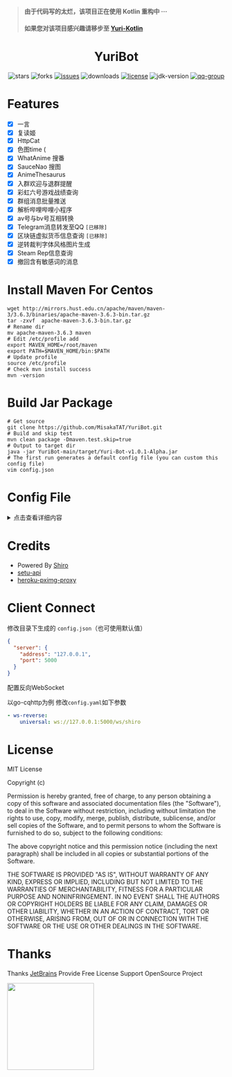 
>#### 由于代码写的太烂，该项目正在使用 Kotlin 重构中 ···
>#### 如果您对该项目感兴趣请移步至 [Yuri-Kotlin](https://github.com/MisakaTAT/Yuri-Kotlin)

<div align="center">

# YuriBot

</div>

<p align="center">
    <img src="https://img.shields.io/github/stars/MisakaTAT/YuriBot?style=flat-square" alt="stars">
    <img src="https://img.shields.io/github/forks/MisakaTAT/YuriBot?style=flat-square" alt="forks">
    <a href="https://github.com/MisakaTAT/YuriBot/issues"><img src="https://img.shields.io/github/issues/MisakaTAT/YuriBot?style=flat-square" alt="issues"></a>
    <img src="https://img.shields.io/github/downloads/MisakaTAT/YuriBot/total?style=flat-square?style=flat-square" alt="downloads">
    <a href="https://github.com/MisakaTAT/YuriBot/blob/main/LICENSE"><img src="https://img.shields.io/github/license/MisakaTAT/YuriBot?style=flat-square" alt="license"></a>
    <img src="https://img.shields.io/badge/jdk-15+-brightgreen.svg?style=flat-square" alt="jdk-version">
    <a href="https://qm.qq.com/cgi-bin/qm/qr?k=Fl3-G9irYp84ng7LAFlTvqrOGIFHdufR&jump_from=webapi"><img src="https://img.shields.io/badge/QQ群-204219849-brightgreen.svg?style=flat-square" alt="qq-group"></a>
</p>

# Features

- [x] 一言
- [x] 复读姬
- [x] HttpCat
- [x] 色图time (
- [x] WhatAnime 搜番
- [x] SauceNao 搜图
- [x] AnimeThesaurus
- [x] 入群欢迎与退群提醒
- [x] 彩虹六号游戏战绩查询
- [x] 群组消息批量推送
- [x] 解析哔哩哔哩小程序
- [x] av号与bv号互相转换
- [x] Telegram消息转发至QQ `[已移除]`
- [x] 区块链虚拟货币信息查询 `[已移除]`
- [x] 逆转裁判字体风格图片生成
- [x] Steam Rep信息查询
- [x] 撤回含有敏感词的消息

# Install Maven For Centos

```shell
wget http://mirrors.hust.edu.cn/apache/maven/maven-3/3.6.3/binaries/apache-maven-3.6.3-bin.tar.gz
tar -zxvf  apache-maven-3.6.3-bin.tar.gz
# Rename dir
mv apache-maven-3.6.3 maven
# Edit /etc/profile add
export MAVEN_HOME=/root/maven
export PATH=$MAVEN_HOME/bin:$PATH
# Update profile
source /etc/profile
# Check mvn install success
mvn -version
```

# Build Jar Package

```shell
# Get source
git clone https://github.com/MisakaTAT/YuriBot.git
# Build and skip test
mvn clean package -Dmaven.test.skip=true
# Output to target dir
java -jar YuriBot-main/target/Yuri-Bot-v1.0.1-Alpha.jar
# The first run generates a default config file (you can custom this config file)
vim config.json
```

# Config File

<details>
<summary>点击查看详细内容</summary>
<pre><code>  
// 这是一个配置文件示例，首次运行将在目录下生成config.json，请根据实际需求修改
{
    "server": {
        // 运行地址
        "address": "127.0.0.1",
        // 运行端口
        "port": 5000
    },
    // 一言
    "hitokoto": {
        // 冷却时间，单位秒
        "cdTime": 10
    },
    "bot": {
        // Bot名
        "botName": "悠里",
        // 管理员QQ
        "adminId": 0,
        // Bot QQ
        "selfId": 0
    },
    "prefix": {
        // 指令前缀
        "prefix": "."
    },
    "setu": {
        // 色图ApiKey
        "apiKey": "Api Key Value",
        // 冷却时间，单位秒
        "cdTime": 120,
        // 撤回时间，单位秒
        "delTime": 30,
        // 每日上限
        "maxGet": 15
    },
    "repeat": {
        // 复读阈值
     "randomCountSize": 5
    },
    "banUtils": {
        // 搜图搜番时间阈值，单位秒
        "limitTime": 30,
        // 时间阈值最大发送图片数量
        "limitCount": 10
    },
    "sauceNao": {
        // SauceNao Api Key
        "apiKey": "Api Key Value"
    }
}
</code></pre>
</details>

# Credits

* Powered By [Shiro](https://github.com/MisakaTAT/Shiro)
* [setu-api](https://api.lolicon.app/#/setu)
* [heroku-pximg-proxy](https://github.com/Tsuk1ko/heroku-pximg-proxy)

# Client Connect

修改目录下生成的 `config.json`（也可使用默认值）

```json
{
  "server": {
    "address": "127.0.0.1",
    "port": 5000
  }
}
```

配置反向WebSocket

以go-cqhttp为例 修改`config.yaml`如下参数

```yaml
- ws-reverse:
    universal: ws://127.0.0.1:5000/ws/shiro
```

# License

MIT License

Copyright (c) <year> <copyright holders>

Permission is hereby granted, free of charge, to any person obtaining a copy of this software and associated
documentation files (the "Software"), to deal in the Software without restriction, including without limitation the
rights to use, copy, modify, merge, publish, distribute, sublicense, and/or sell copies of the Software, and to permit
persons to whom the Software is furnished to do so, subject to the following conditions:

The above copyright notice and this permission notice (including the next paragraph) shall be included in all copies or
substantial portions of the Software.

THE SOFTWARE IS PROVIDED "AS IS", WITHOUT WARRANTY OF ANY KIND, EXPRESS OR IMPLIED, INCLUDING BUT NOT LIMITED TO THE
WARRANTIES OF MERCHANTABILITY, FITNESS FOR A PARTICULAR PURPOSE AND NONINFRINGEMENT. IN NO EVENT SHALL THE AUTHORS OR
COPYRIGHT HOLDERS BE LIABLE FOR ANY CLAIM, DAMAGES OR OTHER LIABILITY, WHETHER IN AN ACTION OF CONTRACT, TORT OR
OTHERWISE, ARISING FROM, OUT OF OR IN CONNECTION WITH THE SOFTWARE OR THE USE OR OTHER DEALINGS IN THE SOFTWARE.

# Thanks

Thanks [JetBrains](https://www.jetbrains.com/?from=mirai) Provide Free License Support OpenSource Project

[<img src="https://mikuac.com/images/jetbrains-variant-3.png" width="200"/>](https://www.jetbrains.com/?from=mirai)
